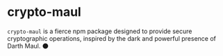 # crypto-maul
`crypto-maul` is a fierce npm package designed to provide secure cryptographic operations, inspired by the dark and powerful presence of Darth Maul.  🌑
